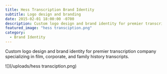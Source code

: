 ```yaml
---
title: Hess Transcription Brand Identity
subtitle: Logo design and branding
date: 2015-02-01 18:00:00 -0700
description: Custom logo design and brand identity for premier transcription company specializing in film, corporate, and family history transcripts.
featured_image: "hess transciption.png"
category:
  - Brand Identity
---
```


Custom logo design and brand identity for premier transcription company specializing in film, corporate, and family history transcripts.

![](/uploads/hess transciption.png)
